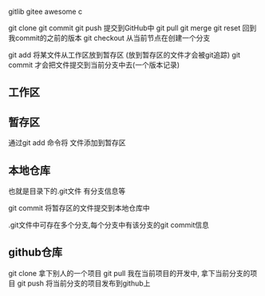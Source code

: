 gitlib gitee
awesome c

git clone
git commit
git push   提交到GitHub中
git pull
git merge
git reset  回到我commit的之前的版本
git checkout 从当前节点在创建一个分支

git add  将某文件从工作区放到暂存区 (放到暂存区的文件才会被git追踪)
git commit 才会把文件提交到当前分支中去(一个版本记录)

## 工作区

## 暂存区
通过git add 命令将 文件添加到暂存区

## 本地仓库
也就是目录下的.git文件  有分支信息等

git commit 将暂存区的文件提交到本地仓库中

.git文件中可存在多个分支,每个分支中有该分支的git commit信息

## github仓库
git clone  拿下别人的一个项目
git pull 我在当前项目的开发中, 拿下当前分支的项目
git push 将当前分支的项目发布到github上